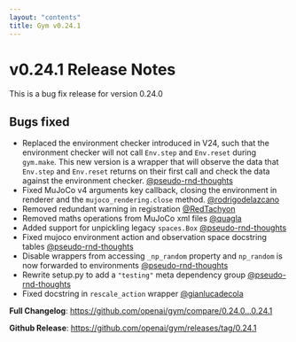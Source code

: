 ```yaml
---
layout: "contents"
title: Gym v0.24.1
---
```


# v0.24.1 Release Notes

This is a bug fix release for version 0.24.0

## Bugs fixed

* Replaced the environment checker introduced in V24, such that the environment checker will not call ``Env.step`` and ``Env.reset`` during ``gym.make``. This new version is a wrapper that will observe the data that ``Env.step`` and ``Env.reset`` returns on their first call and check the data against the environment checker. [@pseudo-rnd-thoughts](https://github.com/pseudo-rnd-thoughts)
* Fixed MuJoCo v4 arguments key callback, closing the environment in renderer and the ``mujoco_rendering.close`` method. [@rodrigodelazcano](https://github.com/rodrigodelazcano)
* Removed redundant warning in registration [@RedTachyon](https://github.com/RedTachyon)
* Removed maths operations from MuJoCo xml files [@quagla](https://github.com/quagla)
* Added support for unpickling legacy ``spaces.Box`` [@pseudo-rnd-thoughts](https://github.com/pseudo-rnd-thoughts)
* Fixed mujoco environment action and observation space docstring tables [@pseudo-rnd-thoughts](https://github.com/pseudo-rnd-thoughts)
* Disable wrappers from accessing ``_np_random`` property and ``np_random`` is now forwarded to environments [@pseudo-rnd-thoughts](https://github.com/pseudo-rnd-thoughts)
* Rewrite setup.py to add a ``"testing"`` meta dependency group [@pseudo-rnd-thoughts](https://github.com/pseudo-rnd-thoughts)
* Fixed docstring in ``rescale_action`` wrapper [@gianlucadecola](https://github.com/gianlucadecola)

**Full Changelog**: https://github.com/openai/gym/compare/0.24.0...0.24.1

**Github Release**: https://github.com/openai/gym/releases/tag/0.24.1
